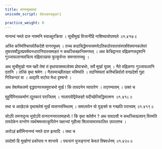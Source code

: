 ```yaml
---
title: वानरयूथकथा
unicode_script: devanagari

practice_weight: 0
---
```


नानाम्यं नमते दारु नाश्मनि स्यात्क्षुरक्रिया ।
सूचीमुखं विजानीहि नाशिष्यायोपश्यते ॥१.४१७॥

अस्ति कस्मिंश्चित्पर्वतैकदेशे वानरयूथम् । तच्च कदाचिद्धेमन्तसमयेऽतिकठोरवातसंस्पर्शवेपमानकलेवरं तुषारवर्षोद्धतप्रवर्षघनधारानिपातसमाहतं न कथञ्चिच्छान्तिमगमत् । अथ केचिद्वानरा वह्निकणसदृशानि गुञ्जाफलान्यवचित्य वह्निवाञ्छया फूत्कुर्वन्तः समन्तात्तस्थुः ।

अथ सुचीमुखो नाम पक्षी तेषां तं वृथायासमवलोक्य प्रोवाचभोः, सर्वे मूर्खा यूयम् । नैते वह्निकणाः गुञ्जाफलानि एतानि । तत्किं वृथा श्रमेण । नैतस्माच्छीतरक्षा भविष्यति । तदन्विष्यतां कश्चिन्निर्वातो वनप्रदेशो गुहा गिरिकन्दरं वा । अद्यापि सटोपा मेधा दृश्यन्ते ।

अथ तेषामेकतमो वृद्धवानरस्तमुवाचभो मूर्ख ! किं तावदनेन व्यापारेण । तद्गम्यताम् । उक्तं च

मुहुर्विघ्नितकर्माणं द्यूतकारं पराजितम् ।
नालापयेद्विवेकज्ञो यदीच्छेत्सिद्धिमात्मनः ॥१.४१८॥

तथा च
आखेटकं वृथाक्लेशं मूर्खं व्यसनसंस्थितम् ।
समालापेन यो युङ्क्ते स गच्छति पराभवम् ॥१.४१९॥

सोऽपि तमनादृत्य भूयोऽपि वानराननवरतमाहभोः ! किं वृथा क्लेशेन ? अथ यावदसौ न कथञ्चित्प्रलपन् विरमति तावदेकेन वानरेण व्यर्थश्रमत्वात्कुपितेन पक्षाभ्यां गृहीत्वा शिलायामास्फालित उपरतश्च ।

अतोऽहं ब्रवीमिनानम्यं नमते दारु इत्यादि । तथा च

उपदेशो हि मूर्खाणां प्रकोपाय न शान्तये ।
पयःपानं भुजङ्गानां केवलं विषवर्धनम् ॥१.४२०॥
